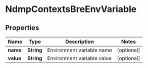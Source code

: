 
# NdmpContextsBreEnvVariable

## Properties
Name | Type | Description | Notes
------------ | ------------- | ------------- | -------------
**name** | **String** | Environment variable name |  [optional]
**value** | **String** | Environment variable value |  [optional]



